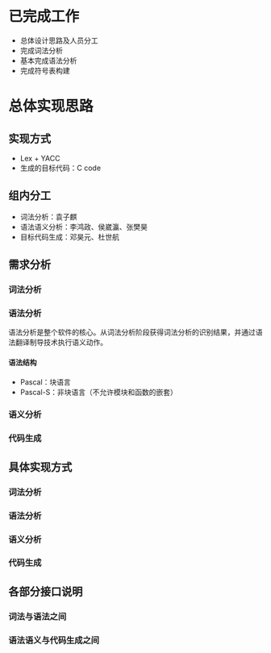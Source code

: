 # 已完成工作
* 总体设计思路及人员分工
* 完成词法分析
* 基本完成语法分析
* 完成符号表构建

# 总体实现思路
## 实现方式
* Lex + YACC
* 生成的目标代码：C code

## 组内分工
* 词法分析：袁子麒
* 语法语义分析：李鸿政、侯崴瀛、张樊昊
* 目标代码生成：邓昊元、杜世航

## 需求分析
### 词法分析
### 语法分析
语法分析是整个软件的核心。从词法分析阶段获得词法分析的识别结果，并通过语法翻译制导技术执行语义动作。

#### 语法结构
* Pascal：块语言
* Pascal-S：非块语言（不允许模块和函数的嵌套）


### 语义分析
### 代码生成

## 具体实现方式

### 词法分析
### 语法分析
### 语义分析
### 代码生成

## 各部分接口说明
### 词法与语法之间
### 语法语义与代码生成之间